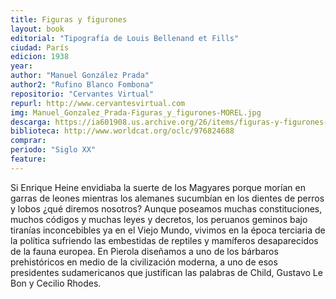 ```yaml
---
title: Figuras y figurones
layout: book
editorial: "Tipografía de Louis Bellenand et Fills"
ciudad: París
edicion: 1938
year: 
author: "Manuel González Prada"
author2: "Rufino Blanco Fombona"
repositorio: "Cervantes Virtual"
repurl: http://www.cervantesvirtual.com
img: Manuel_Gonzalez_Prada-Figuras_y_figurones-MOREL.jpg
descarga: https://ia601908.us.archive.org/26/items/figuras-y-figurones-manuel-pardo-pierola-romana-jose-pardo/figuras-y-figurones-manuel-pardo-pierola-romana-jose-pardo.pdf
biblioteca: http://www.worldcat.org/oclc/976824688
comprar: 
periodo: "Siglo XX"
feature: 
---
```

 

Si Enrique Heine envidiaba la suerte de los Magyares porque morían en garras de leones mientras los alemanes sucumbían en los dientes de perros y lobos ¿qué diremos nosotros? Aunque poseamos muchas constituciones, muchos códigos y muchas leyes y decretos, los peruanos geminos bajo tiranías inconcebibles ya en el Viejo Mundo, vivimos en la época terciaria de la política sufriendo las embestidas de reptiles y mamíferos desaparecidos de la fauna europea.
En Pierola diseñamos a uno de los bárbaros prehistóricos en medio de la civilización moderna, a uno de esos presidentes sudamericanos que justifican las palabras de Child, Gustavo Le Bon y Cecilio Rhodes.
